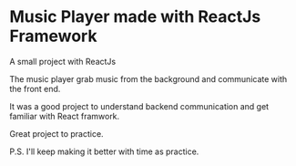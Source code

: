 # Music Player made with ReactJs Framework

A small project with ReactJs

The music player grab music from the background and communicate with the front end. 

It was a good project to understand backend communication and get familiar with React framwork. 

Great project to practice. 


P.S. I'll keep making it better with time as practice. 
